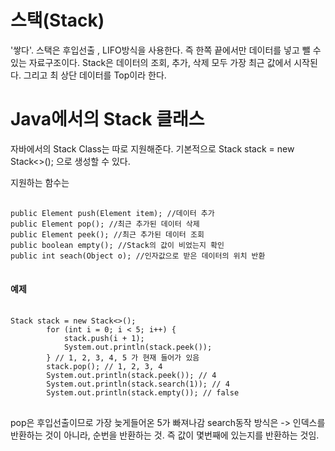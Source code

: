 스택(Stack)
===========

'쌓다'. 스택은 후입선출 , LIFO방식을 사용한다. 즉 한쪽 끝에서만 데이터를 넣고 뺄 수 있는 자료구조이다.
Stack은 데이터의 조회, 추가, 삭제 모두 가장 최근 값에서 시작된다. 그리고 최 상단 데이터를 Top이라 한다.

Java에서의 Stack 클래스
===========
자바에서의 Stack Class는 따로 지원해준다.
기본적으로 Stack<Element> stack = new Stack<>(); 으로 생성할 수 있다.
 
지원하는 함수는
  <pre>
  <code>
public Element push(Element item); //데이터 추가
public Element pop(); //최근 추가된 데이터 삭제
public Element peek(); //최근 추가된 데이터 조회
public boolean empty(); //Stack의 값이 비었는지 확인
public int seach(Object o); //인자값으로 받은 데이터의 위치 반환
</code>
</pre>
 
 #### 예제
 <pre>
 <code>
Stack<Integer> stack = new Stack<>();
        for (int i = 0; i < 5; i++) {
            stack.push(i + 1);
            System.out.println(stack.peek());
        } // 1, 2, 3, 4, 5 가 현재 들어가 있음
        stack.pop(); // 1, 2, 3, 4
        System.out.println(stack.peek()); // 4
        System.out.println(stack.search(1)); // 4
        System.out.println(stack.empty()); // false
</code>
</pre>
pop은 후입선출이므로 가장 늦게들어온 5가 빠져나감
search동작 방식은 -> 인덱스를 반환하는 것이 아니라, 순번을 반환하는 것. 즉 값이 몇번째에 있는지를 반환하는 것임.
